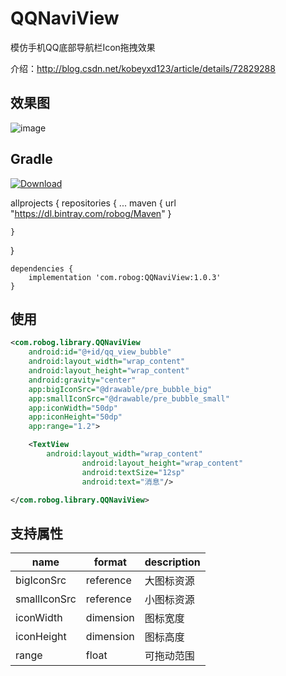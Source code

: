 # QQNaviView
模仿手机QQ底部导航栏Icon拖拽效果

介绍：http://blog.csdn.net/kobeyxd123/article/details/72829288

效果图
---
![image](https://github.com/XingdongYu/QQNaviView/blob/master/art/sample.gif)

Gradle
---
[ ![Download](https://api.bintray.com/packages/robog/Maven/QQNaviView/images/download.svg) ](https://bintray.com/robog/Maven/QQNaviView/1.0.3)

allprojects {
    repositories {
        ...
        maven { url "https://dl.bintray.com/robog/Maven" }
	
        
    }
}

```
dependencies {
	implementation 'com.robog:QQNaviView:1.0.3'
}
```
使用
---
```xml
<com.robog.library.QQNaviView
	android:id="@+id/qq_view_bubble"
	android:layout_width="wrap_content"
	android:layout_height="wrap_content"
	android:gravity="center"
	app:bigIconSrc="@drawable/pre_bubble_big"
	app:smallIconSrc="@drawable/pre_bubble_small"
	app:iconWidth="50dp"
	app:iconHeight="50dp"
	app:range="1.2">

 	<TextView
		android:layout_width="wrap_content"
                android:layout_height="wrap_content"
                android:textSize="12sp"
                android:text="消息"/>           

</com.robog.library.QQNaviView>
```
支持属性
---
| name         | format    | description |
| -------------|-----------| ------------|
| bigIconSrc   | reference |  大图标资源  |
| smallIconSrc | reference |  小图标资源  |
| iconWidth    | dimension |  图标宽度    |
| iconHeight   | dimension |  图标高度    |
| range        | float     |  可拖动范围  |
  

